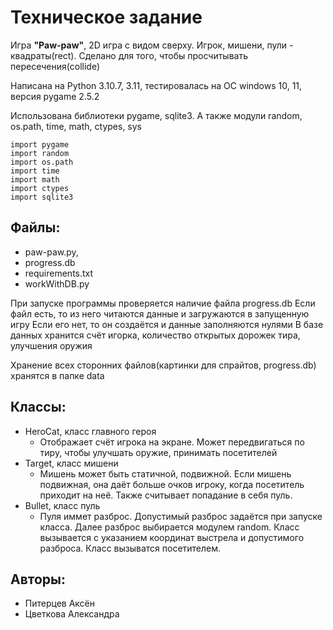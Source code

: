 # Техническое задание

Игра **"Paw-paw"**, 2D игра с видом сверху.
Игрок, мишени, пули - квадраты(rect). Сделано для того, чтобы просчитывать пересечения(collide)

Написана на Python 3.10.7, 3.11, тестировалась на OC windows 10, 11, версия pygame 2.5.2

Использована библиотеки pygame, sqlite3. А также модули random, os.path, time, math, ctypes, sys
```
import pygame
import random
import os.path
import time
import math
import ctypes
import sqlite3
```


## Файлы:
- paw-paw.py,
- progress.db
- requirements.txt
- workWithDB.py

При запуске программы проверяется наличие файла progress.db
Если файл есть, то из него читаются данные и загружаются в запущенную игру
Если его нет, то он создаётся и данные заполняются нулями
В базе данных хранится счёт игорка, количество открытых дорожек тира, улучшения оружия

Хранение всех сторонних файлов(картинки для спрайтов, progress.db) хранятся в папке data


## Классы:
- HeroCat, класс главного героя
    * Отображает счёт игрока на экране. Может передвигаться по тиру, чтобы улучшать оружие, принимать посетителей
- Target, класс мишени
    * Мишень может быть статичной, подвижной. Если мишень подвижная, она даёт больше очков игроку, когда посетитель приходит на неё. Также считывает попадание в себя пуль.
- Bullet, класс пуль
    * Пуля иммет разброс. Допустимый разброс задаётся при запуске класса. Далее разброс выбирается модулем random. Класс вызывается с указанием координат выстрела и допустимого разброса. Класс вызыватся посетителем.


## Авторы:
- Питерцев Аксён
- Цветкова Александра